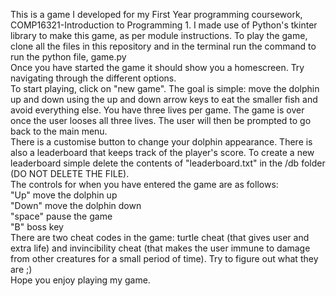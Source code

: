This is a game I developed for my First Year programming coursework, COMP16321-Introduction to Programming 1. I made use of Python's tkinter library to make this game, as per module instructions. 
To play the game, clone all the files in this repository and in the terminal run the command to run the python file, game.py\
Once you have started the game it should show you a homescreen. Try navigating through the different options.\
To start playing, click on "new game". The goal is simple: move the dolphin up and down using the up and down arrow keys to eat the smaller fish and avoid everything else. You have three lives per game. The game is over once the user looses all three lives. The user will then be prompted to go back to the main menu.\
There is a customise button to change your dolphin appearance. There is also a leaderboard that keeps track of the player's score. To create a new leaderboard simple delete the contents of "leaderboard.txt" in the /db folder (DO NOT DELETE THE FILE).\
The controls for when you have entered the game are as follows:\
"Up" move the dolphin up\
"Down" move the dolphin down\
"space" pause the game\
"B" boss key\
There are two cheat codes in the game: turtle cheat (that gives user and extra life) and invincibility cheat (that makes the user immune to damage from other creatures for a small period of time). Try to figure out what they are ;)\
Hope you enjoy playing my game.